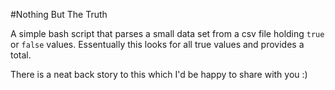 #Nothing But The Truth

A simple bash script that parses a small data set from a csv file holding `true` or `false` values. Essentually this looks for all true values and provides a total. 

There is a neat back story to this which I'd be happy to share with you :)

